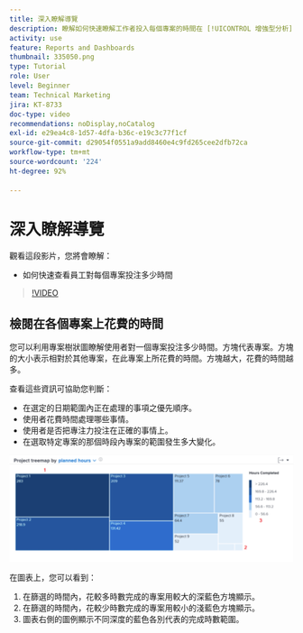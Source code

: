 ```yaml
---
title: 深入瞭解導覽
description: 瞭解如何快速瞭解工作者投入每個專案的時間在 [!UICONTROL 增強型分析].
activity: use
feature: Reports and Dashboards
thumbnail: 335050.png
type: Tutorial
role: User
level: Beginner
team: Technical Marketing
jira: KT-8733
doc-type: video
recommendations: noDisplay,noCatalog
exl-id: e29ea4c8-1d57-4dfa-b36c-e19c3c77f1cf
source-git-commit: d29054f0551a9add8460e4c9fd265cee2dfb72ca
workflow-type: tm+mt
source-wordcount: '224'
ht-degree: 92%

---
```


# 深入瞭解導覽

觀看這段影片，您將會瞭解：

* 如何快速查看員工對每個專案投注多少時間

>[!VIDEO](https://video.tv.adobe.com/v/335050/?quality=12&learn=on)

## 檢閱在各個專案上花費的時間

您可以利用專案樹狀圖瞭解使用者對一個專案投注多少時間。方塊代表專案。方塊的大小表示相對於其他專案，在此專案上所花費的時間。方塊越大，花費的時間越多。

查看這些資訊可協助您判斷：

* 在選定的日期範圍內正在處理的事項之優先順序。
* 使用者花費時間處理哪些事情。
* 使用者是否把專注力投注在正確的事情上。
* 在選取特定專案的那個時段內專案的範圍發生多大變化。

![影像顯示專案樹狀圖，並用數字標示下列項目符號所述的各個區域](assets/section-2-7.png)

在圖表上，您可以看到：

1. 在篩選的時間內，花較多時數完成的專案用較大的深藍色方塊顯示。
1. 在篩選的時間內，花較少時數完成的專案用較小的淺藍色方塊顯示。
1. 圖表右側的圖例顯示不同深度的藍色各別代表的完成時數範圍。
